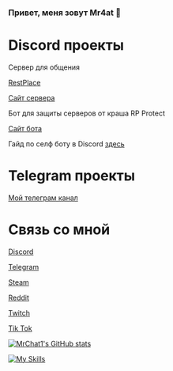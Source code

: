 ### Привет, меня зовут Mr4at 👋

# Discord проекты 

Сервер для общения 

[RestPlace](https://discord.gg/restplace)

[Сайт сервера](https://discord.com/servers/restplace-skyplace-598155494321946625)

Бот для защиты серверов от краша RP Protect 

[Сайт бота](https://rp-protect.tk/)

Гайд по селф боту в Discord [здесь](https://github.com/MrChat1/self-guide)

# Telegram проекты 

[Мой телеграм канал](https://t.me/mr4atofficial)

# Связь со мной

[Discord]( https://discordapp.com/users/701866992164143154/)

[Telegram](https://t.me/Mr4at)

[Steam](https://steamcommunity.com/profiles/76561198931142984)

[Reddit](https://www.reddit.com/user/MrChat1)

[Twitch](https://www.twitch.tv/mr4at)

[Tik Tok](https://www.tiktok.com/@mr4at)

[![MrChat1's GitHub stats](https://github-readme-stats.vercel.app/api?username=MrChat1)](https://github.com/anuraghazra/github-readme-stats)

[![My Skills](https://skillicons.dev/icons?i=py,cloudflare,html,css,js,ae,pr,ps)](https://artembay.tk)
